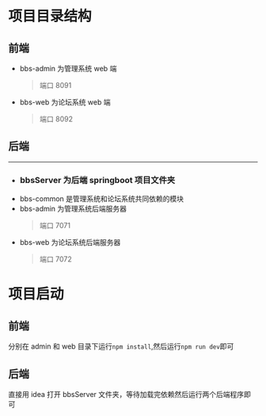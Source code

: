 # 项目目录结构

## 前端

-   bbs-admin 为管理系统 web 端
    > 端口 8091
-   bbs-web 为论坛系统 web 端
    > 端口 8092

## 后端

---

-   ### bbsServer 为后端 springboot 项目文件夹
-   bbs-common 是管理系统和论坛系统共同依赖的模块
-   bbs-admin 为管理系统后端服务器
    > 端口 7071
-   bbs-web 为论坛系统后端服务器
    > 端口 7072

# 项目启动

## 前端

分别在 admin 和 web 目录下运行`npm install`,然后运行`npm run dev`即可

## 后端

直接用 idea 打开 bbsServer 文件夹，等待加载完依赖然后运行两个后端程序即可
